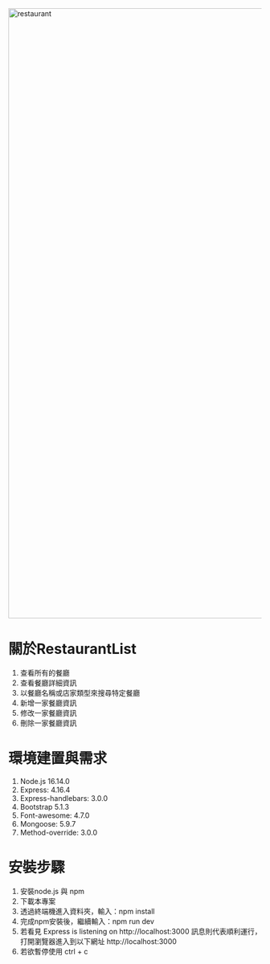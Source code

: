 <img width="1215" alt="restaurant" src="https://user-images.githubusercontent.com/98327436/158052156-5294366e-f3b4-47fd-a4b5-7dd24c252ec5.png">

# 關於RestaurantList
1. 查看所有的餐廳
2. 查看餐廳詳細資訊
3. 以餐廳名稱或店家類型來搜尋特定餐廳
4. 新增一家餐廳資訊
5. 修改一家餐廳資訊
6. 刪除一家餐廳資訊

# 環境建置與需求
1. Node.js 16.14.0
2. Express: 4.16.4
3. Express-handlebars: 3.0.0
4. Bootstrap 5.1.3
5. Font-awesome: 4.7.0
6. Mongoose: 5.9.7
7. Method-override: 3.0.0

# 安裝步驟
1. 安裝node.js 與 npm
2. 下載本專案
3. 透過終端機進入資料夾，輸入：npm install
4. 完成npm安裝後，繼續輸入：npm run dev
5. 若看見 Express is listening on http://localhost:3000 訊息則代表順利運行，打開瀏覽器進入到以下網址 http://localhost:3000
6. 若欲暫停使用 ctrl + c
